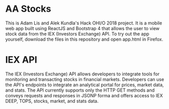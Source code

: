 # AA Stocks
This is Adam Lis and Alek Kundla's Hack OHI/O 2018 project. It is a mobile web app built using ReactJS and Bootstrap 4 that allows the user to view stock data from the IEX (Investors Exchange) API. To try out the app yourself, download the files in this repository and open app.html in Firefox.
# IEX API
The IEX (Investors Exchange) API allows developers to integrate tools for monitoring and transacting stocks in financial markets. Developers can use the API's endpoints to integrate an analytical portal for prices, market data, and stats. The API currently supports only the HTTP GET methods and conveys requests and responses in JSONP forma and offers access to IEX DEEP, TOPS, stocks, market, and stats data.
